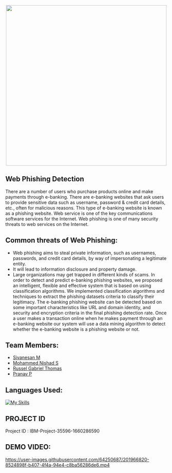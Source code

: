 <p align="center"><img src="https://www.promptcloud.com/wp-content/uploads/2015/01/ibm-logo.jpg" width="500px">

## Web Phishing Detection

There are a number of users who purchase products online and make payments through e-banking. There are e-banking websites that ask users to provide sensitive data such as username, password & credit card details, etc., often for malicious reasons. This type of e-banking website is known as a phishing website. Web service is one of the key communications software services for the Internet. Web phishing is one of many security threats to web services on the Internet. 

## Common threats of Web Phishing:
- Web phishing aims to steal private information, such as usernames, passwords, and credit card details, by way of impersonating a legitimate entity.
- It will lead to information disclosure and property damage.
- Large organizations may get trapped in different kinds of scams.
In order to detect and predict e-banking phishing websites, we proposed an intelligent, flexible and effective system that is based on using classification algorithms.  We implemented classification algorithms and techniques to extract the phishing datasets criteria to classify their legitimacy. The e-banking phishing website can be detected based on some important characteristics like URL and domain identity, and security and encryption criteria in the final phishing detection rate. Once a user makes a transaction online when he makes payment through an e-banking website our system will use a data mining algorithm to detect whether the e-banking website is a phishing website or not.

## Team Members:
- <a href="https://github.com/sivanesan03">Sivanesan M </a>
- <a href="https://github.com/nishad-2001">Mohammed Nishad S</a>
- <a href="https://github.com/RusselGT">Russel Gabriel Thomas </a>
- <a href="https://github.com/pekay007">Pranav P </a>
## Languages Used:
[![My Skills](https://skillicons.dev/icons?i=angular,react,html,css,django,nodejs,python,mongodb&perline=10)](https://skillicons.dev)
## PROJECT ID
Project ID : IBM-Project-35596-1660286590 
  
## DEMO VIDEO:
  
https://user-images.githubusercontent.com/64250687/201966820-8524898f-b407-4f4a-94e4-c8ba56286de6.mp4
